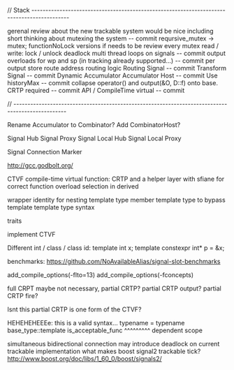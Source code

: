 // Stack -------------------------------------------------------------------------------------------

gerenal review about the new trackable system would be nice
including short thinking about mutexing the system
-- commit
reqursive_mutex -> mutex; functionNoLock versions if needs to be
review every mutex read / write: lock / unlock
deadlock multi thread loops on signals
-- commit
output overloads for wp and sp (in tracking already supported...)
-- commit
per output store
route address
routing logic
Routing Signal
-- commit
Transform Signal
-- commit
Dynamic Accumulator
Accumulator Host
-- commit
Use historyMax
-- commit
collapse operator() and output(&O, D::f) onto base. CRTP required
-- commit
API / CompileTime virtual
-- commit

// -------------------------------------------------------------------------------------------------

Rename Accumulator to Combinator?
Add CombinatorHost?

Signal Hub
Signal Proxy
Signal Local Hub
Signal Local Proxy

Signal Connection Marker

http://gcc.godbolt.org/

CTVF compile-time virtual function:
	CRTP and a helper layer with sfiane for correct function overload selection in derived

wrapper identity for nesting template type
	member template type to bypass template template type syntax

traits

implement CTVF

Different int / class / class id:
template<class T> int x;
template<class T> constexpr int* p = &x<T>;

benchmarks:
https://github.com/NoAvailableAlias/signal-slot-benchmarks


add_compile_options(-flto=13)
add_compile_options(-fconcepts)

full CRPT maybe not necessary, partial CRTP?
partial CRTP output?
partial CRTP fire?

Isnt this partial CRTP is one form of the CTVF?

HEHEHEHEEEe: this is a valid syntax...
typename = typename base_type::template is_acceptable_func<Func>
                    ^^^^^^^^^ dependent scope


simultaneous bidirectional connection may introduce deadlock on current trackable implementation
what makes boost signal2 trackable tick?
http://www.boost.org/doc/libs/1_60_0/boost/signals2/